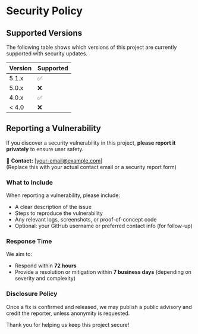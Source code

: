 # Security Policy

## Supported Versions

The following table shows which versions of this project are currently supported with security updates.

| Version | Supported          |
| ------- | ------------------ |
| 5.1.x   | ✅                 |
| 5.0.x   | ❌                |
| 4.0.x   | ✅                 |
| < 4.0   | ❌                |

## Reporting a Vulnerability

If you discover a security vulnerability in this project, **please report it privately** to ensure user safety.

📧 **Contact:** [your-email@example.com]  
(Replace this with your actual contact email or a security report form)

### What to Include
When reporting a vulnerability, please include:
- A clear description of the issue
- Steps to reproduce the vulnerability
- Any relevant logs, screenshots, or proof-of-concept code
- Optional: your GitHub username or preferred contact info (for follow-up)

### Response Time
We aim to:
- Respond within **72 hours**
- Provide a resolution or mitigation within **7 business days** (depending on severity and complexity)

### Disclosure Policy
Once a fix is confirmed and released, we may publish a public advisory and credit the reporter, unless anonymity is requested.

Thank you for helping us keep this project secure!
